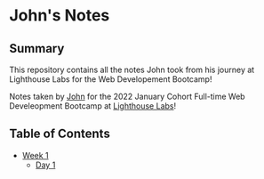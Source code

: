 # John's Notes 

## Summary 

This repository contains all the notes John took from his journey at Lighthouse Labs for the Web Developement Bootcamp!

 Notes taken by [John](https://github.com/fluffyjohnny) for the 2022 January Cohort Full-time Web Develeopment Bootcamp at [Lighthouse Labs](https://www.lighthouselabs.ca/)!


 ## Table of Contents
* [Week 1](/Week_1) 
    * [Day 1](/Week_1/Day_1)
